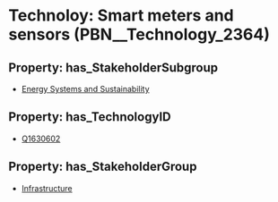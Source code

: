 # Technoloy: __Smart meters and sensors__ (PBN__Technology_2364)

## Property: has_StakeholderSubgroup

* [Energy Systems and Sustainability](PBN__TechSubgroup_116)

## Property: has_TechnologyID

* [Q1630602](Q1630602)

## Property: has_StakeholderGroup

* [Infrastructure](PBN__TechGroup_4)

